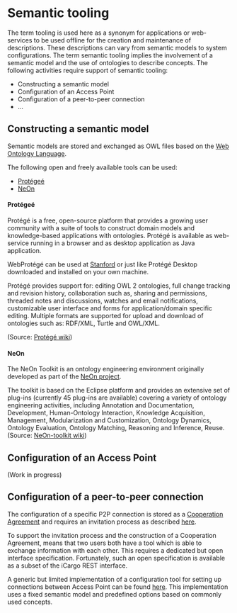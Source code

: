 # Semantic tooling

The term tooling is used here as a synonym for applications or web-services to be used offline for the creation and maintenance of descriptions. These descriptions can vary from semantic models to system configurations. The term semantic tooling implies the involvement of a semantic model and the use of ontologies to describe concepts. The following activities require support of semantic tooling:

* Constructing a semantic model
* Configuration of an Access Point
* Configuration of a peer-to-peer connection
* ...

## Constructing a semantic model

Semantic models are stored and exchanged as OWL files based on the [Web Ontology Language](http://en.wikipedia.org/wiki/Web_Ontology_Language).

The following open and freely available tools can be used:

* [Protégeé](http://protege.stanford.edu)
* [NeOn](http://neon-toolkit.org/wiki/Main_Page)

#### Protégeé

Protégé is a free, open-source platform that provides a growing user community with a suite of tools to construct domain models and knowledge-based applications with ontologies. Protégé is available as web-service running in a browser and as desktop application as Java application.

WebProtégé can be used at [Stanford](http://webprotege.stanford.edu) or just like Protégé Desktop downloaded and installed on your own machine. 

Protégé provides support for: editing OWL 2 ontologies, full change tracking and revision history, collaboration such as, sharing and permissions, threaded notes and discussions, watches and email notifications, customizable user interface and forms for application/domain specific editing. Multiple formats are supported for upload and download of ontologies such as: RDF/XML, Turtle and OWL/XML.

(Source: [Protégé wiki](http://protegewiki.stanford.edu/wiki/Main_Page))

#### NeOn

The NeOn Toolkit is an ontology engineering environment originally developed as part of the [NeOn project](http://www.neon-project.org). 

The toolkit is based on the Eclipse platform and provides an extensive set of plug-ins (currently 45 plug-ins are available) covering a variety of ontology engineering activities, including Annotation and Documentation, Development, Human-Ontology Interaction, Knowledge Acquisition, Management, Modularization and Customization, Ontology Dynamics, Ontology Evaluation, Ontology Matching, Reasoning and Inference, Reuse. (Source: [NeOn-toolkit wiki](http://neon-toolkit.org/wiki/Main_Page))


## Configuration of an Access Point

(Work in progress)

## Configuration of a peer-to-peer connection

The configuration of a specific P2P connection is stored as a [Cooperation Agreement](link.md) and requires an invitation process as described [here](link.md). 

To support the invitation process and the construction of a Cooperation Agreement, means that two users both have a tool which is able to exchange information with each other. This requires a dedicated but open interface specification. Fortunately, such an open specification is available as a subset of the iCargo REST interface.

A generic but limited implementation of a configuration tool for setting up connections between Access Point can be found [here](tools/connect.html). This implementation uses a fixed semantic model and predefined options based on commonly used concepts.  





